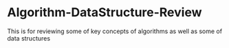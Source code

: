 # Algorithm-DataStructure-Review
This is for reviewing some of key concepts of algorithms as well as some of data structures